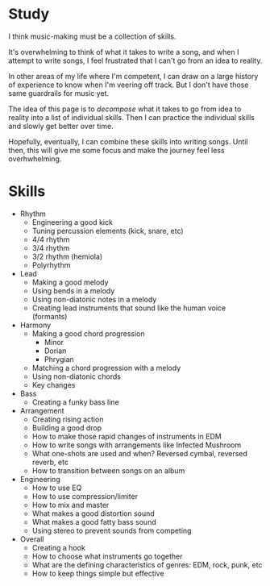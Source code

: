 Study
=====

I think music-making must be a collection of skills.

It's overwhelming to think of what it takes to write a song, and when I attempt to write songs, I
feel frustrated that I can't go from an idea to reality.

In other areas of my life where I'm competent, I can draw on a large history of experience to know
when I'm veering off track.  But I don't have those same guardrails for music yet.

The idea of this page is to _decompose_ what it takes to go from idea to reality into a list of
individual skills.  Then I can practice the individual skills and slowly get better over time.

Hopefully, eventually, I can combine these skills into writing songs.  Until then, this will give me
some focus and make the journey feel less overhwhelming.

Skills
======

* Rhythm
  * Engineering a good kick
  * Tuning percussion elements (kick, snare, etc)
  * 4/4 rhythm
  * 3/4 rhythm
  * 3/2 rhythm (hemiola)
  * Polyrhythm
* Lead
  * Making a good melody
  * Using bends in a melody
  * Using non-diatonic notes in a melody
  * Creating lead instruments that sound like the human voice (formants)
* Harmony
  * Making a good chord progression
  	* Minor
  	* Dorian
  	* Phrygian
  * Matching a chord progression with a melody
  * Using non-diatonic chords
  * Key changes
* Bass
  * Creating a funky bass line
* Arrangement
  * Creating rising action
  * Building a good drop
  * How to make those rapid changes of instruments in EDM
  * How to write songs with arrangements like Infected Mushroom
  * What one-shots are used and when? Reversed cymbal, reversed reverb, etc
  * How to transition between songs on an album
* Engineering
  * How to use EQ
  * How to use compression/limiter
  * How to mix and master
  * What makes a good distortion sound
  * What makes a good fatty bass sound
  * Using stereo to prevent sounds from competing
* Overall
  * Creating a hook
  * How to choose what instruments go together
  * What are the defining characteristics of genres: EDM, rock, punk, etc
  * How to keep things simple but effective
